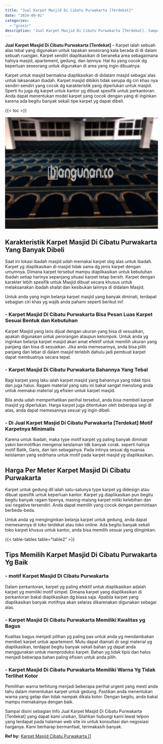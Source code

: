 ```yaml
---
title: "Jual Karpet Masjid Di Cibatu Purwakarta [Terdekat]"
date: "2024-09-01"
categories: 
  - "grosir"
description: "Jual Karpet Masjid Di Cibatu Purwakarta [Terdekat]. Sampai disini sebagian Info Jual Karpet Masjid Di Cibatu Purwakarta [Terdekat] yang dapat kami uraikan,..."
---
```


**Jual Karpet Masjid Di Cibatu Purwakarta \[Terdekat\]** – Karpet ialah sebuah alas tebal yang digunakan untuk tapakan seseorang kala berada di di dalam sebuah ruangan. Karpet sendiri diaplikasikan di beraneka area sebagaimana halnya masjid, apartement, gedung, dan lainnya. Hal itu yang cocok dg keperluan seseorang untuk digunakan di area yang ingin dibuatnya.

Karpet untuk masjid bermakna diaplikasikan di didalam masjid sebagai alas untuk laksanakan ibadah. Karpet masjid dibikin tidak serupa dg ciri khas nya sendiri-sendiri yang cocok dg karakteristik yang diperlukan untuk masjid. Sperti itu juga dg karpet untuk kantor yg dibuat spesifik untuk perkantoran. Anda dapat menentukan model karpet yang cocok dengan yang di inginkan karena ada begitu banyak sekali tipe karpet yg dapat dibeli.

{{< toc >}}

![Jual Karpet Masjid Di Cibatu Purwakarta [Terdekat]](/images/grosir-karpet-murah-66.png)

## Karakteristik Karpet Masjid Di Cibatu Purwakarta Yang Banyak Dibeli

Saat ini lokasi ibadah masjid udah memakai karpet sbg alas untuk ibadah. Karpet yg diaplikasikan di masjid tidak sama dg jenis karpet dengan umumnya. Dimana karpet tersebut mampu diaplikasikan untuk kebutuhan ibadah setiap harinya sepanjang situasi karpet tetap bersih. Karpet dengan karakter lebih spesifik untuk Masjid dibuat secara khusus untuk melaksanakan ibadah shalat dan kesibukan lainnya di didalam Masjid.

Untuk anda yang ingin belanja karpet masjid yang banyak diminati, terdapat sebagian ciri khas yg wajib anda pahami seperti berikut ini!

### \- Karpet Masjid Di Cibatu Purwakarta Bisa Pesan Luas Karpet Sesuai Bentuk dan Kebutuhan

Karpet Masjid yang laris dijual dengan ukuran yang bisa di sesuaikan, apakah digunakan untuk perorangan ataupun kelompok. Untuk anda yg inginkan belanja karpet masjid akan amat efektif untuk memliih ukuran yang panjang dan bisa di sesuaikan. Jika anda memesannya, anda bisa pilih panjang dan lebar di dalam masjid terlebih dahulu jadi pembuat karpet dapat membuatnya secara tepat.

### \- Karpet Masjid Di Cibatu Purwakarta Bahannya Yang Tebal

Bagi karpet yang laku ialah karpet masjid yang bahannya yang tidak tipis dan juga halus. Ragam material yang satu ini bakal sangat menolong anda untuk memakai material yg efisien untuk karpet masjid.

Bila anda udah memperhatikan perihal tersebut, anda bisa membeli karpet masjid yg diperlukan. Harga karpet juga ditentukan oleh beberapa segi di atas, anda dapat memesannya sesuai yg ingin dibeli.

### \- Di Jual Karpet Masjid Di Cibatu Purwakarta \[Terdekat\] Motif Karpetnya Minimalis

Karena untuk ibadah, maka type motif karpet yg paling banyak diminati yakni bermotifkan mengenai keislaman tdk banyak corak. seperti halnya motif Batik, Garis, dan lain sebagainya. Pada intinya sesuai dg nuansa keislaman yang sedrhana untuk motif pada karpet masjid yg diaplikasikan.

## Harga Per Meter Karpet Masjid Di Cibatu Purwakarta

Karpet untuk gedung dll ialah satu-satunya type karpet yg didesign atau dibuat spesifik untuk keperluan kantor. Karpet yg diaplikasikan pun begitu begitu banyak ragam tipenya, masing-maisng karpet miliki kelebihan dan sisi negative tersendiri. Anda dapat memilih yang cocok dengan permintaan berbeda-beda.

Untuk anda yg menginginkan belanja karpet untuk gedung, anda dapat memesannya di toko terdekat atau toko online. Ada begitu banyak sekali toko karpet khusus untuk kantor, anda bisa memilih sesuai yang diinginkan.

{{< table-tables table="table2" >}}

## Tips Memilih Karpet Masjid Di Cibatu Purwakarta Yg Baik

### \- motif Karpet Masjid Di Cibatu Purwakarta

Dalam perkantoran, karpet yg paling efektif untuk diaplikasikan adalah karpet yg memiliki motif simpel. Dimana karpet yang diaplikasikan di perkantoran bakal diaplikasikan dg biasa saja. Apabila karpet yang diaplikasikan banyak motifnya akan selaras dikarenakan digunakan sebagai alas.

### \- Karpet Masjid Di Cibatu Purwakarta Memiliki Kwalitas yg Bagus

Kualitas bagus menjadi pilihan yg paling pas untuk anda yg mendambakan membeli karpet untuk apartement. Mutu dapat diamati dr segi material yg diaplikasikan, terdapat begitu banyak sekali bahan yg dapat anda menggunakan untuk memproduksi karpet. Bahan yg tidak tipis dan halus menjadi beberapa bahan paling efisien untuk anda pilih.

### \- Karpet Masjid Di Cibatu Purwakarta Memiliki Warna Yg Tidak Terlihat Kotor

Pemilihan warna terhitung menjadi beberapa perihal urgent yang mesti anda tahu dalam menentukan karpet untuk gedung. Pastikan anda menentukan warna yang gelap dan tidak nampak dikala kotor. Dengan begitu, anda bakal mampu memakainya dengan baik.

Sampai disini sebagian Info Jual Karpet Masjid Di Cibatu Purwakarta \[Terdekat\] yang dapat kami uraikan, Silahkan hubungi kami lewat telpon yang terdapat pada halaman web site ini untuk konsultasi dan negosiasi harganya. Kami berharap bermanfaat, terimakasih banyak.

**Ref by:**  [Karpet Masjid Cibatu Purwakarta []](https://id.wikipedia.org/wiki/Karpet)
